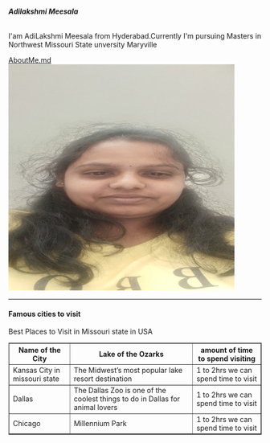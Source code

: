 <h6><b>Adilakshmi Meesala</b></h6>
<p>I'am AdiLakshmi Meesala from Hyderabad.Currently I'm pursuing Masters in Northwest Missouri State unversity Maryville</p>
<a href="http://www.google.com">AboutMe.md</a>
<img src="lakshmi.png" width=450" height="450">
<hr>
<h4> Famous cities to visit</h4>
<p>Best Places to Visit in Missouri state in USA</p>
<table border="1">
<tr>
<th>Name of the City</th>
<th>Lake of the Ozarks</th>
<th>amount of time to spend visiting</th>
</tr>
<tr>
<td>Kansas City in missouri state</td>
<td>The Midwest’s most popular lake resort destination</td>
<td>1 to 2hrs we can spend time to visit</td>
</tr>
<tr>
<td>Dallas</td>
<td>The Dallas Zoo is one of the coolest things to do in Dallas for animal lovers</td>
<td>1 to 2hrs we can spend time to visit</td>
</tr>
<tr>
<td>Chicago</td>
<td>Millennium Park</td>
<td>1 to 2hrs we can spend time to visit</td>
</tr>


